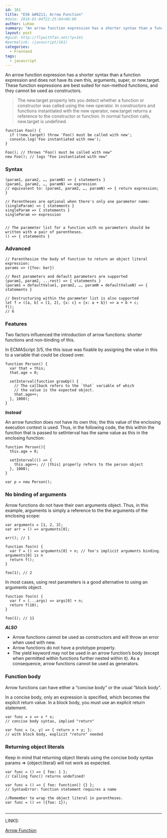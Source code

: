 ```yaml
---
id: 161
title: "ES6 &#8211; Arrow Function"
#date: 2018-01-04T22:25:04+00:00
author: Luhao
summary: "An arrow function expression has a shorter syntax than a function expression and does not have its own this, arguments, super, or new.target. "
layout: post
#guid: http://flywithfan.net/?p=161
#permalink: /javascript/161/
categories:
  - Frontend
tags:
  - javascript
---
```


An arrow function expression has a shorter syntax than a function expression and does not have its own this, arguments, super, or new.target. These function expressions are best suited for non-method functions, and they cannot be used as constructors.

> The new.target property lets you detect whether a function or constructor was called using the new operator. In constructors and functions instantiated with the new operator, new.target returns a reference to the constructor or function. In normal function calls, new.target is undefined.

<pre class="line-numbers prism-highlight" data-start="1"><code class="language-javascript">function Foo() {
  if (!new.target) throw 'Foo() must be called with new';
  console.log('Foo instantiated with new');
}

Foo(); // throws "Foo() must be called with new"
new Foo(); // logs "Foo instantiated with new"
</code></pre>

### Syntax

<pre class="line-numbers prism-highlight" data-start="1"><code class="language-javascript">(param1, param2, …, paramN) =&gt; { statements }
(param1, param2, …, paramN) =&gt; expression
// equivalent to: (param1, param2, …, paramN) =&gt; { return expression; }

// Parentheses are optional when there's only one parameter name:
(singleParam) =&gt; { statements }
singleParam =&gt; { statements }
singleParam =&gt; expression


// The parameter list for a function with no parameters should be written with a pair of parentheses.
() =&gt; { statements }
</code></pre>

### Advanced

<pre class="line-numbers prism-highlight" data-start="1"><code class="language-javascript">// Parenthesize the body of function to return an object literal expression:
params =&gt; ({foo: bar})

// Rest parameters and default parameters are supported
(param1, param2, ...rest) =&gt; { statements }
(param1 = defaultValue1, param2, …, paramN = defaultValueN) =&gt; { statements }

// Destructuring within the parameter list is also supported
let f = ([a, b] = [1, 2], {x: c} = {x: a + b}) =&gt; a + b + c;
f();  
// 6
</code></pre>

### Features

Two factors influenced the introduction of arrow functions: shorter functions and non-binding of this.

In ECMAScript 3/5, the this issue was fixable by assigning the value in this to a variable that could be closed over.

<pre class="line-numbers prism-highlight" data-start="1"><code class="language-javascript">function Person() {
  var that = this;
  that.age = 0;

  setInterval(function growUp() {
    // The callback refers to the `that` variable of which
    // the value is the expected object.
    that.age++;
  }, 1000);
}
</code></pre>

**_Instead_**

An arrow function does not have its own this; the this value of the enclosing execution context is used. Thus, in the following code, the this within the function that is passed to setInterval has the same value as this in the enclosing function:

<pre class="line-numbers prism-highlight" data-start="1"><code class="language-javascript">function Person(){
  this.age = 0;

  setInterval(() =&gt; {
    this.age++; // |this| properly refers to the person object
  }, 1000);
}

var p = new Person();
</code></pre>

### No binding of arguments

Arrow functions do not have their own arguments object. Thus, in this example, arguments is simply a reference to the the arguments of the enclosing scope:

<pre class="line-numbers prism-highlight" data-start="1"><code class="language-javascript">var arguments = [1, 2, 3];
var arr = () =&gt; arguments[0];

arr(); // 1

function foo(n) {
  var f = () =&gt; arguments[0] + n; // foo's implicit arguments binding. arguments[0] is n
  return f();
}

foo(1); // 2
</code></pre>

In most cases, using rest parameters is a good alternative to using an arguments object.

<pre class="line-numbers prism-highlight" data-start="1"><code class="language-javascript">function foo(n) { 
  var f = (...args) =&gt; args[0] + n; 
  return f(10); 
}

foo(1); // 11
</code></pre>

**_ALSO_**

- Arrow functions cannot be used as constructors and will throw an error when used with new.
- Arrow functions do not have a prototype property.
- The yield keyword may not be used in an arrow function&#8217;s body (except when permitted within functions further nested within it). As a consequence, arrow functions cannot be used as generators.

### Function body

Arrow functions can have either a &#8220;concise body&#8221; or the usual &#8220;block body&#8221;.

In a concise body, only an expression is specified, which becomes the explicit return value. In a block body, you must use an explicit return statement.

<pre class="line-numbers prism-highlight" data-start="1"><code class="language-javascript">var func = x =&gt; x * x;                  
// concise body syntax, implied "return"

var func = (x, y) =&gt; { return x + y; }; 
// with block body, explicit "return" needed
</code></pre>

### Returning object literals

Keep in mind that returning object literals using the concise body syntax params => {object:literal} will not work as expected.

<pre class="line-numbers prism-highlight" data-start="1"><code class="language-javascipt">var func = () =&gt; { foo: 1 };               
// Calling func() returns undefined!

var func = () =&gt; { foo: function() {} };   
// SyntaxError: function statement requires a name

//Remember to wrap the object literal in parentheses.
var func = () =&gt; ({foo: 1});

</code></pre>

---

LINKS:

[Arrow Function](https://developer.mozilla.org/en-US/docs/Web/JavaScript/Reference/Functions/Arrow_functions)
